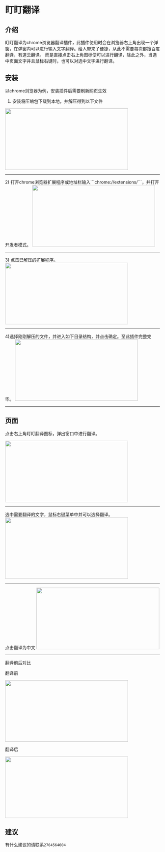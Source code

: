 # 盯盯翻译

## 介绍
盯盯翻译为chrome浏览器翻译插件，此插件使用时会在浏览器右上角出现一个弹窗，在弹窗内可以进行输入文字翻译。给人带来了便捷，从此不需要每次都搜百度翻译，有道云翻译。
而是直接点击右上角图标便可以进行翻译，除此之外，当选中页面文字并且鼠标右键时，也可以对选中文字进行翻译。

## 安装

以chrome浏览器为例，安装插件后需要刷新网页生效
1) 安装将压缩包下载到本地，并解压得到以下文件

<img src="https://pic.imgdb.cn/item/6380d9f616f2c2beb14463e1.png" width = "400" height = "200"  />
<hr>
2) 打开chrome浏览器扩展程序或地址栏输入```chrome://extensions/```，并打开开发者模式。


<img src="https://pic.imgdb.cn/item/6380db3516f2c2beb149c945.png" width = "400" height = "200" />

<hr>
3) 点击已解压的扩展程序。

<img src="https://pic.imgdb.cn/item/6380dbb016f2c2beb14bebb7.png" width = "400" height = "200"   />

<hr>
4)选择刚刚解压的文件，并进入如下目录结构，并点击确定。至此插件完整完毕。

<img src="https://pic.imgdb.cn/item/6380dc2e16f2c2beb14d5622.png" width = "400" height = "200"   />
<hr>

## 页面

点击右上角盯盯翻译图标，弹出窗口中进行翻译。

<img src="https://pic.imgdb.cn/item/6380e03d16f2c2beb159c953.png" width = "400" height = "200"   />
<hr>
选中需要翻译的文字，鼠标右键菜单中并可以选择翻译。

<img src="https://pic.imgdb.cn/item/6380de0d16f2c2beb15361f1.jpg" width = "400" height = "200"   />
<hr>
点击翻译为中文

<img src="https://pic.imgdb.cn/item/6380decc16f2c2beb1554b49.png" width = "400" height = "200"  />
<hr>
翻译前后对比

翻译前

<img src="https://pic.imgdb.cn/item/6380e09516f2c2beb15aa470.png" width = "400" height = "200"   />

翻译后


<img src="https://pic.imgdb.cn/item/6380dfd716f2c2beb15828b7.png" width = "400" height = "200"   />

## 建议

有什么建议的请联系```2764564604```
